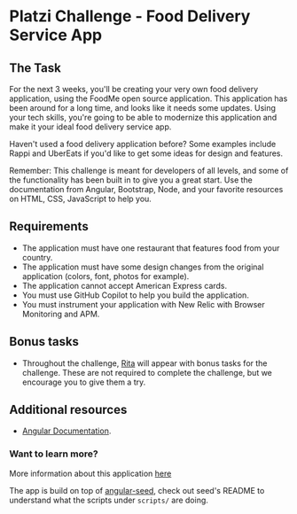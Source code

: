 # Platzi Challenge - Food Delivery Service App

## The Task
For the next 3 weeks, you'll be creating your very own food delivery application, using the FoodMe open source application.
This application has been around for a long time, and looks like it needs some updates. Using your tech skills, you're going to be able to modernize this application and make it your ideal food delivery service app.

Haven't used a food delivery application before? Some examples include Rappi and UberEats if you'd like to get some ideas for design and features.

Remember: This challenge is meant for developers of all levels, and some of the functionality has been built in to give you a great start. Use the documentation from Angular, Bootstrap, Node, and your favorite resources on HTML, CSS, JavaScript to help you.

## Requirements
- The application must have one restaurant that features food from your country.
- The application must have some design changes from the original application (colors, font, photos for example).
- The application cannot accept American Express cards.
- You must use GitHub Copilot to help you build the application.
- You must instrument your application with New Relic with Browser Monitoring and APM.

## Bonus tasks
- Throughout the challenge, [Rita](https://www.linkedin.com/in/rita-hill/) will appear with bonus tasks for the challenge. These are not required to complete the challenge, but we encourage you to give them a try.

## Additional resources
- [Angular Documentation](https://angular.dev/overview).

### Want to learn more?
More information about this application [here](http://goo.gl/Xa0Ea)

The app is build on top of [angular-seed](http://github.com/angular/angular-seed),
check out seed's README to understand what the scripts under `scripts/` are doing.
